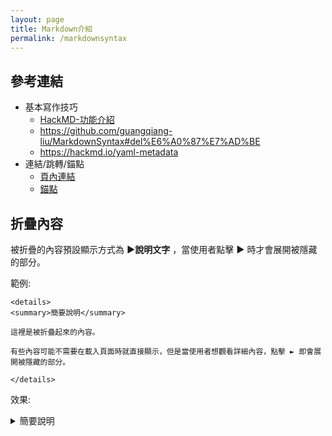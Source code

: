 ```yaml
---
layout: page
title: Markdown介紹
permalink: /markdownsyntax
---
```


## 參考連結

- 基本寫作技巧
  - [HackMD-功能介紹](https://hackmd.io/s/features-tw)
  - https://github.com/guangqiang-liu/MarkdownSyntax#del%E6%A0%87%E7%AD%BE
  - https://hackmd.io/yaml-metadata
- 連結/跳轉/錨點
  - [頁內連結](https://blog.csdn.net/Erice_s/article/details/80190859)
  - [錨點](https://my.oschina.net/antsky/blog/1475173)
  
## 折疊內容

被折疊的內容預設顯示方式為 **►說明文字** ，當使用者點擊 **►** 時才會展開被隱藏的部分。

範例: 

```
<details>
<summary>簡要說明</summary>

這裡是被折疊起來的內容。

有些內容可能不需要在載入頁面時就直接顯示，但是當使用者想觀看詳細內容，點擊 ► 即會展開被隱藏的部分。

</details>
```

效果:

<details>
<summary>簡要說明</summary>

這裡是被折疊起來的內容。

有些內容可能不需要在載入頁面時就直接顯示，但是當使用者想觀看詳細內容，點擊 ► 即會展開被隱藏的部分。

</details>
